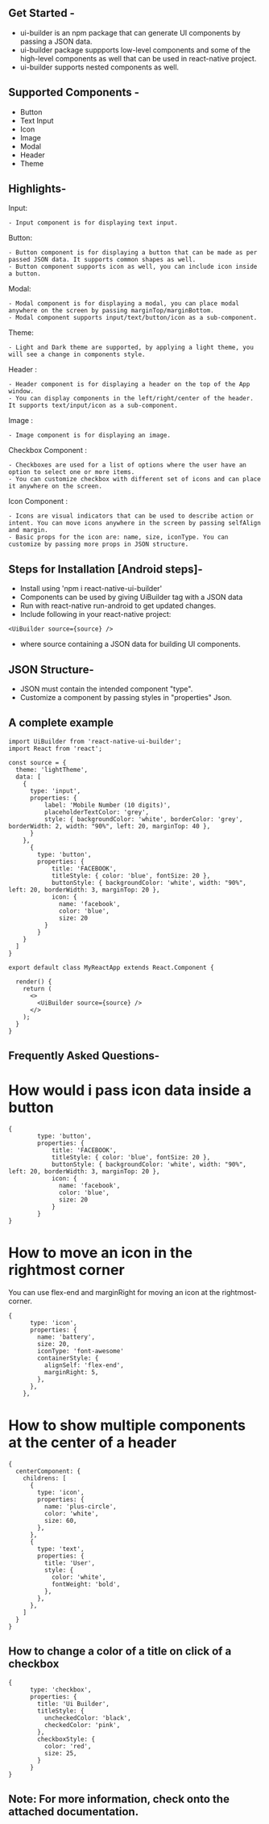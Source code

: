 ## Get Started - 
- ui-builder is an npm package that can generate UI components by passing a JSON data.
- ui-builder package suppports low-level components and some of the high-level components as well that can be used in react-native project.
- ui-builder supports nested components as well.

## Supported Components - 
- Button
- Text Input
- Icon
- Image
- Modal
- Header
- Theme

## Highlights- 
Input:
```
- Input component is for displaying text input.
```
Button:
```
- Button component is for displaying a button that can be made as per passed JSON data. It supports common shapes as well.
- Button component supports icon as well, you can include icon inside a button.
```
Modal:
```
- Modal component is for displaying a modal, you can place modal anywhere on the screen by passing marginTop/marginBottom.
- Modal component supports input/text/button/icon as a sub-component.
```
Theme:
```
- Light and Dark theme are supported, by applying a light theme, you will see a change in components style.
```
Header :
```
- Header component is for displaying a header on the top of the App window.
- You can display components in the left/right/center of the header. It supports text/input/icon as a sub-component.
```
Image :
```
- Image component is for displaying an image.
```
Checkbox Component :
```
- Checkboxes are used for a list of options where the user have an option to select one or more items.
- You can customize checkbox with different set of icons and can place it anywhere on the screen.
```
Icon Component :
```
- Icons are visual indicators that can be used to describe action or intent. You can move icons anywhere in the screen by passing selfAlign and margin.
- Basic props for the icon are: name, size, iconType. You can customize by passing more props in JSON structure.
```

## Steps for Installation [Android steps]-
- Install using 'npm i react-native-ui-builder'
- Components can be used by giving UiBuilder tag with a JSON data
- Run with react-native run-android to get updated changes.
- Include following in your react-native project:

```
<UiBuilder source={source} />
```
- where source containing a JSON data for building UI components.

## JSON Structure-
- JSON must contain the intended component "type".
- Customize a component by passing styles in "properties" Json. 

## A complete example
```
import UiBuilder from 'react-native-ui-builder';
import React from 'react';

const source = {
  theme: 'lightTheme',
  data: [
    {
      type: 'input',
      properties: {
          label: 'Mobile Number (10 digits)',
          placeholderTextColor: 'grey',
          style: { backgroundColor: 'white', borderColor: 'grey', borderWidth: 2, width: "90%", left: 20, marginTop: 40 },
      }
    },
      {
        type: 'button',
        properties: {
            title: 'FACEBOOK',
            titleStyle: { color: 'blue', fontSize: 20 },
            buttonStyle: { backgroundColor: 'white', width: "90%", left: 20, borderWidth: 3, marginTop: 20 },
            icon: {
              name: 'facebook',
              color: 'blue',
              size: 20
          }
        }
    }
  ]
}

export default class MyReactApp extends React.Component {

  render() {
    return (
      <>
        <UiBuilder source={source} />
      </>
    );
  }
}

```

## Frequently Asked Questions- 

# How would i pass icon data inside a button
```
{
        type: 'button',
        properties: {
            title: 'FACEBOOK',
            titleStyle: { color: 'blue', fontSize: 20 },
            buttonStyle: { backgroundColor: 'white', width: "90%", left: 20, borderWidth: 3, marginTop: 20 },
            icon: {
              name: 'facebook',
              color: 'blue',
              size: 20
            }
        }
}

```

# How to move an icon in the rightmost corner
You can use flex-end and marginRight for moving an icon at the rightmost-corner.
```
{
      type: 'icon',
      properties: {
        name: 'battery',
        size: 20,
        iconType: 'font-awesome'
        containerStyle: {
          alignSelf: 'flex-end',
          marginRight: 5,
        },
      },
    },
```

# How to show multiple components at the center of a header
```
{
  centerComponent: {
    childrens: [
      {
        type: 'icon',
        properties: {
          name: 'plus-circle',
          color: 'white',
          size: 60,
        },
      },
      {
        type: 'text',
        properties: {
          title: 'User',
          style: {
            color: 'white',
            fontWeight: 'bold',
          },
        },
      },
    ]
  }
}
```

## How to change a color of a title on click of a checkbox
```
{
      type: 'checkbox',
      properties: {
        title: 'Ui Builder',
        titleStyle: {
          uncheckedColor: 'black',
          checkedColor: 'pink',
        },
        checkboxStyle: {
          color: 'red',
          size: 25,
        }
      }
}
```

## Note: For more information, check onto the attached documentation.